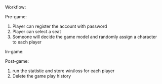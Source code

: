 Workflow:

Pre-game:
1. Player can register the account with password
2. Player can select a seat
3. Someone will decide the game model and randomly assign a character to each player

In-game:




Post-game:
1. run the statistic and store win/loss for each player
2. Delete the game play history